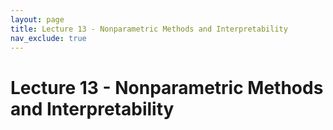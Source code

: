 ```yaml
---
layout: page
title: Lecture 13 - Nonparametric Methods and Interpretability
nav_exclude: true
---
```


# Lecture 13 - Nonparametric Methods and Interpretability
